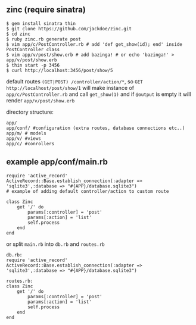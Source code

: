 ## zinc (require sinatra)
```
$ gem install sinatra thin
$ git clone https://github.com/jackdoe/zinc.git
$ cd zinc
$ ruby zinc.rb generate post
$ vim app/c/PostController.rb # add 'def get_show(id); end' inside PostController class
$ vim app/v/post/show.erb # add bazinga! # or echo 'bazinga!' > app/v/post/show.erb
$ thin start -p 3456
$ curl http://localhost:3456/post/show/5
```

default routes `(GET|POST) /controller/action/*`,
so `GET http://localhost/post/show/1` will make instance of `app/c/PostController.rb` and call `get_show(1)` and if `@output` is empty it will render `app/v/post/show.erb`

directory structure:

```
app/
app/conf/ #configuration (extra routes, database connections etc..)
app/m/ # models
app/v/ #views
app/c/ #conrollers
```

## example app/conf/main.rb
```
require 'active_record'
ActiveRecord::Base.establish_connection(:adapter => 'sqlite3',:database => "#{APP}/database.sqlite3")
# example of adding default controller/action to custom route

class Zinc
	get '/' do
		params[:controller] = 'post'
		params[:action] = 'list'
		self.process
	end
end
```

or split `main.rb` into `db.rb` and `routes.rb`

```
db.rb:
require 'active_record'
ActiveRecord::Base.establish_connection(:adapter => 'sqlite3',:database => "#{APP}/database.sqlite3")

routes.rb:
class Zinc
	get '/' do
		params[:controller] = 'post'
		params[:action] = 'list'
		self.process
	end
end
```
